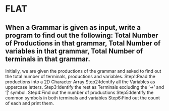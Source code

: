 # FLAT


## When a Grammar is given as input, write a program to find out the following: Total Number of Productions in that grammar, Total Number of variables in that grammar, Total Number of terminals in that grammar.


Initially, we are given the productions of the grammar and asked to find out the total number of terminals, productions and variables.
Step1:Read the productions into a 2D Character Array
Step2:Identify all the Variables as uppercase letters.
Step3:Identify the rest as Terminals excluding the ‘->’ and ‘|’ symbol.
Step4:Find out the number of productions
Step5:Identify the common symbols in both terminals and variables
Step6:Find out the count of each and print them.
